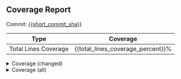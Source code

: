 ## Coverage Report
Commit: [{{short_commit_sha}}]({{commit_link}})

| Type                 | Coverage                          |
|----------------------|-----------------------------------|
| Total Lines Coverage | {{total_lines_coverage_percent}}% |

<details>
<summary>Coverage (changed)</summary>
{{changed_files_coverage_table}}
</details>
<details>
<summary>Coverage (all)</summary>
{{files_coverage_table}}
</details>
